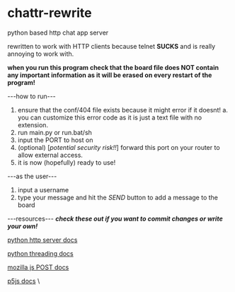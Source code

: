 # chattr-rewrite
python based http chat app server

rewritten to work with HTTP clients because telnet **SUCKS** and is really annoying to work with.

**when you run this program check that the board file does NOT contain any important information as it will be erased on every restart of the program!**

---how to run---
1. ensure that the conf/404 file exists because it might error if it doesnt!
   a. you can customize this error code as it is just a text file with no extension.
2. run main.py or run.bat/sh
3. input the PORT to host on
4. (optional) [*potential security risk!!*] forward this port on your router to allow external access.
5. it is now (hopefully) ready to use!

---as the user---
1. input a username
2. type your message and hit the *SEND* button to add a message to the board

---resources---
***check these out if you want to commit changes or write your own!***

[python http server docs](https://docs.python.org/3/library/http.server.html)

[python threading docs](https://docs.python.org/3/library/threading.html)

[mozilla js POST docs](https://developer.mozilla.org/en-US/docs/Web/HTTP/Methods/POST)

[p5js docs](https://p5js.org/reference/)
\
